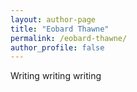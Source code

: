 ```yaml
---
layout: author-page
title: "Eobard Thawne"
permalink: /eobard-thawne/
author_profile: false
---
```


<div style="width:100%; max-width:800px; margin:auto">  
     
Writing writing writing

</div>
